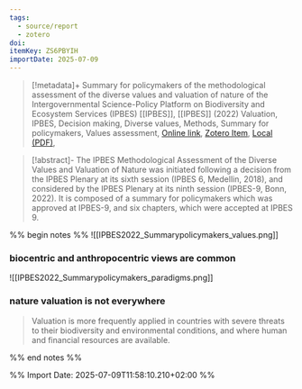 ```yaml
---
tags:
  - source/report
  - zotero
doi: 
itemKey: ZS6PBYIH
importDate: 2025-07-09
---
```

>[!metadata]+
> Summary for policymakers of the methodological assessment of the diverse values and valuation of nature of the Intergovernmental Science-Policy Platform on Biodiversity and Ecosystem Services (IPBES)
> [[IPBES]], 
> [[IPBES]] (2022)
> Valuation, IPBES, Decision making, Diverse values, Methods, Summary for policymakers, Values assessment, 
> [Online link](https://zenodo.org/records/7410287), [Zotero Item](zotero://select/library/items/ZS6PBYIH), [Local (PDF)](file://C:/Users/aburg/Documents/references/zotero/storage/QZY64BWP/IPBES2022_Summarypolicymakers.pdf), 

>[!abstract]-
>The IPBES Methodological Assessment of the Diverse Values and Valuation of Nature was initiated following a decision from the IPBES Plenary at its sixth session (IPBES 6, Medellin, 2018), and considered by the IPBES Plenary at its ninth session (IPBES-9, Bonn, 2022). It is composed of a summary for policymakers which was approved at IPBES-9, and six chapters, which were accepted at IPBES 9.

%% begin notes %%
![[IPBES2022_Summarypolicymakers_values.png]]
### biocentric and anthropocentric views are common
![[IPBES2022_Summarypolicymakers_paradigms.png]]
### nature valuation is not everywhere
>Valuation is more frequently applied in countries with severe threats to their biodiversity and environmental conditions, and where human and financial resources are available.

%% end notes %%

%% Import Date: 2025-07-09T11:58:10.210+02:00 %%
